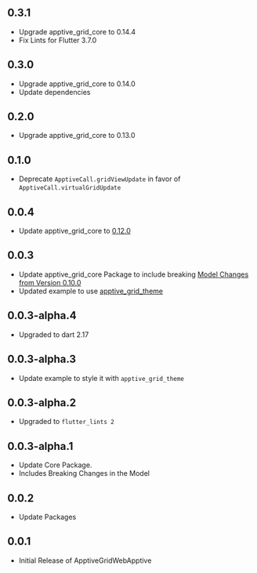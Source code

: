 ## 0.3.1
* Upgrade apptive_grid_core to 0.14.4
* Fix Lints for Flutter 3.7.0

## 0.3.0
* Upgrade apptive_grid_core to 0.14.0
* Update dependencies

## 0.2.0
* Upgrade apptive_grid_core to 0.13.0

## 0.1.0
* Deprecate `ApptiveCall.gridViewUpdate` in favor of `ApptiveCall.virtualGridUpdate`

## 0.0.4
* Update apptive_grid_core to [0.12.0](https://pub.dev/packages/apptive_grid_core/changelog#0120)

## 0.0.3
* Update apptive_grid_core Package to include breaking [Model Changes from Version 0.10.0](https://pub.dev/packages/apptive_grid_core/changelog#0100)
* Updated example to use [apptive_grid_theme](https://pub.dev/packages/apptive_grid_theme)

## 0.0.3-alpha.4
* Upgraded to dart 2.17

## 0.0.3-alpha.3
* Update example to style it with `apptive_grid_theme`

## 0.0.3-alpha.2
* Upgraded to `flutter_lints 2`

## 0.0.3-alpha.1
* Update Core Package.
* Includes Breaking Changes in the Model

## 0.0.2
* Update Packages

## 0.0.1
* Initial Release of ApptiveGridWebApptive
